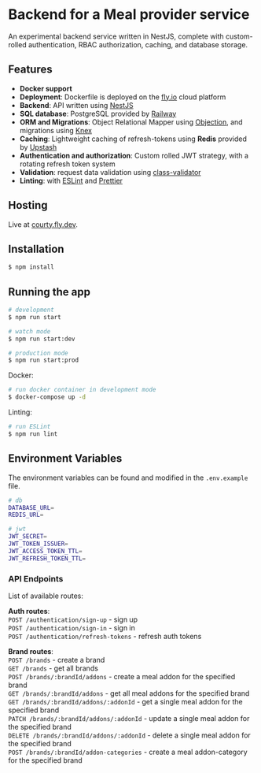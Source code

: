 # Backend for a Meal provider service

An experimental backend service written in NestJS, complete with custom-rolled authentication, RBAC authorization, caching, and database storage.

## Features

- **Docker support**
- **Deployment**: Dockerfile is deployed on the [fly.io](https://fly.io) cloud platform
- **Backend**: API written using [NestJS](https://nestjs.com)
- **SQL database**: PostgreSQL provided by [Railway](https://www.railway.app)
- **ORM and Migrations**: Object Relational Mapper using [Objection](https://objection.com), and migrations using [Knex](https://knex.com)
- **Caching**: Lightweight caching of refresh-tokens using **Redis** provided by [Upstash](https://upstash.com/)
- **Authentication and authorization**: Custom rolled JWT strategy, with a rotating refresh token system
- **Validation**: request data validation using [class-validator](https://github.com/typestack/class-validator)
- **Linting**: with [ESLint](https://eslint.org) and [Prettier](https://prettier.io)

## Hosting

Live at [courty.fly.dev](courty.fly.dev).

## Installation

```bash
$ npm install
```

## Running the app

```bash
# development
$ npm run start

# watch mode
$ npm run start:dev

# production mode
$ npm run start:prod
```

Docker:

```bash
# run docker container in development mode
$ docker-compose up -d
```

Linting:

```bash
# run ESLint
$ npm run lint
```

## Environment Variables

The environment variables can be found and modified in the `.env.example` file.

```bash
# db
DATABASE_URL=
REDIS_URL=

# jwt
JWT_SECRET=
JWT_TOKEN_ISSUER=
JWT_ACCESS_TOKEN_TTL=
JWT_REFRESH_TOKEN_TTL=

```

### API Endpoints

List of available routes:

**Auth routes**:\
`POST /authentication/sign-up` - sign up\
`POST /authentication/sign-in` - sign in\
`POST /authentication/refresh-tokens` - refresh auth tokens

**Brand routes**:\
`POST /brands` - create a brand\
`GET /brands` - get all brands\
`POST /brands/:brandId/addons` - create a meal addon for the specified brand\
`GET /brands/:brandId/addons` - get all meal addons for the specified brand\
`GET /brands/:brandId/addons/:addonId` - get a single meal addon for the specified brand\
`PATCH /brands/:brandId/addons/:addonId` - update a single meal addon for the specified brand\
`DELETE /brands/:brandId/addons/:addonId` - delete a single meal addon for the specified brand\
`POST /brands/:brandId/addon-categories` - create a meal addon-category for the specified brand
